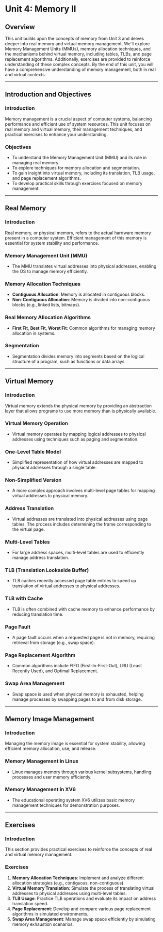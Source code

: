# Unit 4: Memory II

## **Overview**

This unit builds upon the concepts of memory from Unit 3 and delves deeper into real memory and virtual memory management. We'll explore Memory Management Units (MMUs), memory allocation techniques, and the mechanisms behind virtual memory, including tables, TLBs, and page replacement algorithms. Additionally, exercises are provided to reinforce understanding of these complex concepts. By the end of this unit, you will have a comprehensive understanding of memory management, both in real and virtual contexts.

---

## **Introduction and Objectives**

### **Introduction**

Memory management is a crucial aspect of computer systems, balancing performance and efficient use of system resources. This unit focuses on real memory and virtual memory, their management techniques, and practical exercises to enhance your understanding.

### **Objectives**

- To understand the Memory Management Unit (MMU) and its role in managing real memory.
- To explore techniques for memory allocation and segmentation.
- To gain insight into virtual memory, including its translation, TLB usage, and page replacement algorithms.
- To develop practical skills through exercises focused on memory management.

---

## **Real Memory**

### **Introduction**

Real memory, or physical memory, refers to the actual hardware memory present in a computer system. Efficient management of this memory is essential for system stability and performance.

### **Memory Management Unit (MMU)**

- The MMU translates virtual addresses into physical addresses, enabling the OS to manage memory efficiently.

### **Memory Allocation Techniques**

- **Contiguous Allocation**: Memory is allocated in contiguous blocks.
- **Non-Contiguous Allocation**: Memory is divided into non-contiguous blocks (e.g., linked lists, bitmaps).

### **Real Memory Allocation Algorithms**

- **First Fit**, **Best Fit**, **Worst Fit**: Common algorithms for managing memory allocation in systems.

### **Segmentation**

- Segmentation divides memory into segments based on the logical structure of a program, such as functions or data arrays.

---

## **Virtual Memory**

### **Introduction**

Virtual memory extends the physical memory by providing an abstraction layer that allows programs to use more memory than is physically available.

### **Virtual Memory Operation**

- Virtual memory operates by mapping logical addresses to physical addresses using techniques such as paging and segmentation.

### **One-Level Table Model**

- Simplified representation of how virtual addresses are mapped to physical addresses through a single table.

### **Non-Simplified Version**

- A more complex approach involves multi-level page tables for mapping virtual addresses to physical memory.

### **Address Translation**

- Virtual addresses are translated into physical addresses using page tables. The process includes determining the frame corresponding to the virtual page.

### **Multi-Level Tables**

- For large address spaces, multi-level tables are used to efficiently manage address translation.

### **TLB (Translation Lookaside Buffer)**

- TLB caches recently accessed page table entries to speed up translation of virtual addresses to physical addresses.

### **TLB with Cache**

- TLB is often combined with cache memory to enhance performance by reducing translation time.

### **Page Fault**

- A page fault occurs when a requested page is not in memory, requiring retrieval from storage (e.g., swap space).

### **Page Replacement Algorithm**

- Common algorithms include FIFO (First-In-First-Out), LRU (Least Recently Used), and Optimal Replacement.

### **Swap Area Management**

- Swap space is used when physical memory is exhausted, helping manage processes by swapping pages to and from disk storage.

---

## **Memory Image Management**

### **Introduction**

Managing the memory image is essential for system stability, allowing efficient memory allocation, use, and release.

### **Memory Management in Linux**

- Linux manages memory through various kernel subsystems, handling processes and user memory efficiently.

### **Memory Management in XV6**

- The educational operating system XV6 utilizes basic memory management techniques for demonstration purposes.

---

## **Exercises**

### **Introduction**

This section provides practical exercises to reinforce the concepts of real and virtual memory management.

### **Exercises**

1. **Memory Allocation Techniques**: Implement and analyze different allocation strategies (e.g., contiguous, non-contiguous).
2. **Virtual Memory Translation**: Simulate the process of translating virtual addresses to physical addresses using multi-level tables.
3. **TLB Usage**: Practice TLB operations and evaluate its impact on address translation speed.
4. **Page Replacement**: Develop and compare various page replacement algorithms in simulated environments.
5. **Swap Area Management**: Manage swap space efficiently by simulating memory exhaustion scenarios.